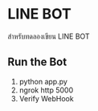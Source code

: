 # LINE BOT
สำหรับทดลองเขียน  LINE BOT

## Run the Bot
1. python app.py
2. ngrok http 5000
3. Verify WebHook